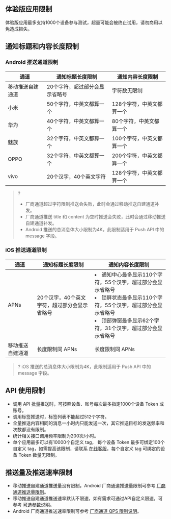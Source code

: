 ## 体验版应用限制
体验版应用最多支持1000个设备参与测试，超量可能会被终止试用，请勿商用以免造成损失。


## 通知标题和内容长度限制


###  Android 推送通道限制

| 通道       |        通知标题长度限制           |    通知内容长度限制                  |
| --------------- | ------| -------------------------------------------- |
|移动推送自建通道| 20个字符，超过部分会显示省略号| 字符数无限制|
| 小米|  50个字符，中英文都算一个|128个字符，中英文都算一个|
| 华为|  40个字符，中英文都算一个|80个字符，中英文都算一个|
| 魅族 | 32个字符，中英文都算一个|  100个字符，中英文都算一个 |
| OPPO|  32个字符，中英文都算一个|200个字符，中英文都算一个|
| vivo|  20个汉字，40个英文字符|128个字符，中英文都算一个|

>?
> - 厂商通道超过字符限制推送会失败，此时会通过移动推送自建通道补发。
> - 厂商通道推送 title 和 content 为空时推送会失败，此时会通过移动推送自建通道补发。
> - Android 推送的总消息体大小限制为4K，此限制适用于 Push API 中的 message 字段。
> 



### iOS  推送通道限制

| 通道       |        通知标题长度限制           |    通知内容长度限制                  |
| --------------- | ------| -------------------------------------------- |
| APNs | 20个汉字，40个英文字符，超过部分会显示省略号| <li>通知中心最多显示110个字符，55个汉字，超过部分会显示省略号<li>锁屏状态最多显示110个字符，55个汉字，超过部分会显示省略号<li>顶部弹窗最多显示62个字符，31个汉字，超过部分会显示省略号 |
|移动推送自建通道| 长度限制同 APNs| 长度限制同 APNs |


>? iOS 推送的总消息体大小限制为4K，此限制适用于 Push API 中的 message 字段。


## API 使用限制
- 调用 API 批量推送时，可按照设备、账号每次最多指定1000个设备 Token 或账号。
- 调用标签推送时，标签列表不能超过512个字符。
- 全量推送内容相同的消息一小时内只能发送一次，其它推送目标的发送频率和次数都没有限制。
- 统计相关接口调用频率限制为200次/小时。
- 单个应用最多可以有10000个自定义 tag， 每个设备 Token 最多可绑定100个自定义 tag，如需提高该限制，请联系 [在线客服](https://cloud.tencent.com/act/event/Online_service)，每个自定义 tag 可绑定的设备 Token 数量无限制。

## 推送量及推送速率限制

- 移动推送自建通道推送量没有限制，Android 厂商通道推送量限制可参考 [厂商通道推送量限制](https://cloud.tencent.com/document/product/548/43794)。
- 移动推送自建通道推送速率默认不限速，如有需求可通过API自定义限速，可参考 [可选参数说明](https://cloud.tencent.com/document/product/548/39064#.E5.8F.AF.E9.80.89.E5.8F.82.E6.95.B0)。
- Android 厂商通道推送速率限制可参考 [厂商通道 QPS 限制说明](https://cloud.tencent.com/document/product/548/41407)。
